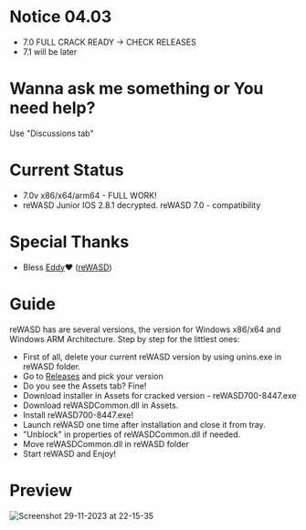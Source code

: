 # Notice 04.03
- 7.0 FULL CRACK READY -> CHECK RELEASES
- 7.1 will be later

# Wanna ask me something or You need help?
Use "Discussions tab"

# Current Status
- 7.0v x86/x64/arm64 - FULL WORK!
- reWASD Junior IOS 2.8.1 decrypted. reWASD 7.0 - compatibility

# Special Thanks
- Bless [Eddy](https://github.com/RedDot-3ND7355)❤️ ([reWASD](https://github.com/RedDot-3ND7355/reWASD))

# Guide
reWASD has are several versions, the version for Windows x86/x64 and Windows ARM Architecture.
Step by step for the littlest ones:
- First of all, delete your current reWASD version by using unins.exe in reWASD folder.
- Go to [Releases](https://github.com/EugeneSunrise/reWASD/releases) and pick your version
- Do you see the Assets tab? Fine!
- Download installer in Assets for cracked version - reWASD700-8447.exe
- Download reWASDCommon.dll in Assets.
- Install reWASD700-8447.exe!
- Launch reWASD one time after installation and close it from tray.
- "Unblock" in properties of reWASDCommon.dll if needed.
- Move reWASDCommon.dll in reWASD folder
- Start reWASD and Enjoy!

# Preview
![Screenshot 29-11-2023 at 22-15-35](https://github.com/EugeneSunrise/reWASD/assets/56397706/1d3e6290-73b2-4d19-a826-17667841aaed)
